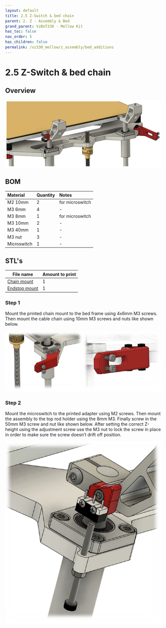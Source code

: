 ```yaml
---
layout: default
title: 2.5 Z-Switch & bed chain
parent: 2. Z - Assembly & Bed
grand_parent: VzBoT330 - Mellow Kit
has_toc: false
nav_order: 5
has_children: false
permalink: /vz330_mellow/z_assembly/bed_additions
---
```


# 2.5 Z-Switch & bed chain

## Overview

![Overview](../../assets/images/manual/vz330_mellow/z_assembly/bed_additions/overview.png)

## BOM

| Material        | Quantity          | Notes |
|:-------------|:------------------|:------|
| M2 10mm | 2 | for microswitch |
| M3 6mm | 4 | - |
| M3 8mm           | 1 | for microswitch  |
| M3 10mm | 2 | - |
| M3 40mm | 1 | - |
| M3 nut | 3 | - |
| Microswitch | 1 | - |

## STL's

| File name | Amount to print |
|-----------|-----------------|
| <a href="https://github.com/VzBoT3D/VzBoT-Vz330/blob/master/Assemblies%20BOM%20and%20STL/Z%20complete%20system%20-%20Aluminum/STLs/Z-chain%20mount.stl" target="_blank">Chain mount</a> | 1 |
| <a href="https://github.com/VzBoT3D/VzBoT-Vz330/blob/master/Assemblies%20BOM%20and%20STL/Z%20complete%20system%20-%20Aluminum/STLs/printed%20z%20switch%20adapter.stl" target="_blank">Endstop mount</a> | 1 |

### Step 1

Mount the printed chain mount to the bed frame using 4x6mm M3 screws. Then mount the cable chain using 10mm M3 screws and nuts like shown below.

![Step 1](../../assets/images/manual/vz330_mellow/z_assembly/bed_additions/step1.png)

### Step 2

Mount the microswitch to the printed adapter using M2 screws. Then mount the assembly to the top rod holder using the 8mm M3. Finally screw in the 50mm M3 screw and nut like shown below. After setting the correct Z-height using the adjustment screw use the M3 nut to lock the screw in place in order to make sure the screw doesn’t drift off position.

![Step 2](../../assets/images/manual/vz330_mellow/z_assembly/bed_additions/step2.png)
